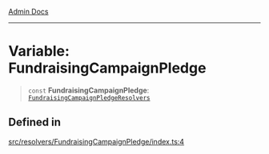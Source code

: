 [Admin Docs](/)

***

# Variable: FundraisingCampaignPledge

> `const` **FundraisingCampaignPledge**: [`FundraisingCampaignPledgeResolvers`](../../../types/generatedGraphQLTypes/type-aliases/FundraisingCampaignPledgeResolvers.md)

## Defined in

[src/resolvers/FundraisingCampaignPledge/index.ts:4](https://github.com/Suyash878/talawa-api/blob/cfd688207611ba245c99edd8dbaccb2cdbf6a043/src/resolvers/FundraisingCampaignPledge/index.ts#L4)
